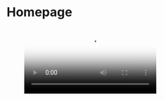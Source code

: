 # Homepage

<!-- blank line -->
<figure class="video_container">
  <video controls="true" allowfullscreen="true" poster="path/to/poster_image.png">
    <source src="demonstration.webm" type="video/webm">
  </video>
</figure>
<!-- blank line -->


